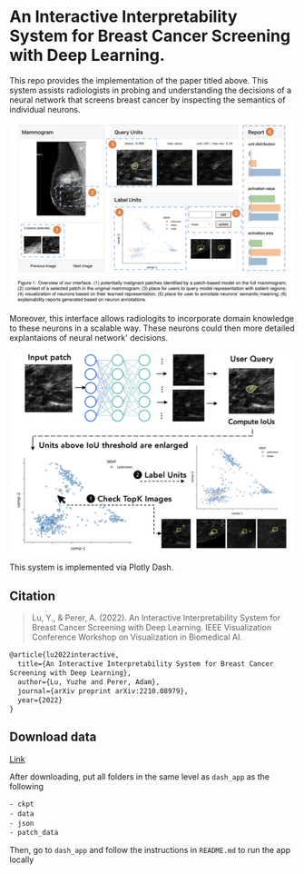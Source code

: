 # An Interactive Interpretability System for Breast Cancer Screening with Deep Learning.

This repo provides the implementation of the paper titled above. This system assists radiologists in probing and understanding the decisions of a neural network that screens breast cancer by inspecting the semantics of individual neurons. 

![](./images/interface.png)

Moreover, this interface allows radiologits to incorporate domain knowledge to these neurons in a scalable way. These neurons could then more detailed explantaions of neural network' decisions. 

![](./images/workflow.png)


This system is implemented via Plotly Dash. 

## Citation
> Lu, Y., & Perer, A. (2022). An Interactive Interpretability System for Breast Cancer Screening with Deep Learning. IEEE Visualization Conference Workshop on Visualization in Biomedical AI.

```
@article{lu2022interactive,
  title={An Interactive Interpretability System for Breast Cancer Screening with Deep Learning},
  author={Lu, Yuzhe and Perer, Adam},
  journal={arXiv preprint arXiv:2210.08979},
  year={2022}
}
```

## Download data
[Link](https://drive.google.com/drive/folders/1u6cpF0S-rOu1SaLrl0jQdZKyleN7l0ZK?usp=sharing)

After downloading, put all folders in the same level as ```dash_app``` as the following

```bash
- ckpt
- data
- json
- patch_data
```

Then, go to ```dash_app``` and follow the instructions in ```README.md``` to run the app locally
